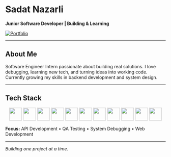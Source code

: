 # Sadat Nazarli
**Junior Software Developer | Building & Learning**

[![Portfolio](https://img.shields.io/badge/Portfolio-sadatnazarli.com-0066cc?style=flat&logo=About.me&logoColor=white)](https://sadatnazarli.com)

---

## About Me
Software Engineer Intern passionate about building real solutions. I love debugging, learning new tech, and turning ideas into working code. Currently growing my skills in backend development and system design.

---

## Tech Stack

<div align="center">

<img src="https://cdn.jsdelivr.net/gh/devicons/devicon/icons/python/python-original.svg" height="40" width="40" />
<img src="https://cdn.jsdelivr.net/gh/devicons/devicon/icons/c/c-original.svg" height="40" width="40" />
<img src="https://cdn.jsdelivr.net/gh/devicons/devicon/icons/flask/flask-original-wordmark.svg" height="40" width="40" />
<img src="https://cdn.jsdelivr.net/gh/devicons/devicon/icons/firebase/firebase-plain.svg" height="40" width="40" />
<img src="https://cdn.jsdelivr.net/gh/devicons/devicon/icons/git/git-original.svg" height="40" width="40" />
<img src="https://seeklogo.com/images/P/postman-logo-0087CA0D15-seeklogo.com.png" height="40" width="40" />
<img src="https://cdn.jsdelivr.net/gh/devicons/devicon/icons/linux/linux-original.svg" height="40" width="40" />
<img src="https://seeklogo.com/images/K/kali-linux-logo-5A3B1A1555-seeklogo.com.png" height="40" width="40" />
<img src="https://cdn.jsdelivr.net/gh/devicons/devicon/icons/apple/apple-original.svg" height="40" width="40" />
<img src="https://cdn.jsdelivr.net/gh/devicons/devicon/icons/html5/html5-original.svg" height="40" width="40" />
<img src="https://cdn.jsdelivr.net/gh/devicons/devicon/icons/css3/css3-original.svg" height="40" width="40" />

</div>

**Focus:** API Development • QA Testing • System Debugging • Web Development

---



*Building one project at a time.*
